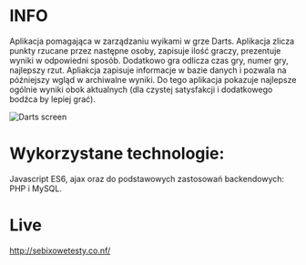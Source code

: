 # INFO 
Aplikacja pomagająca w zarządzaniu wyikami w grze Darts. Aplikacja zlicza punkty rzucane przez następne osoby, zapisuje ilość graczy, prezentuje wyniki w odpowiedni sposób. Dodatkowo gra odlicza czas gry, numer gry, najlepszy rzut. Apliakcja zapisuje informacje w bazie danych i pozwala na późniejszy wgląd w archiwalne wyniki. Do tego aplikacja pokazuje najlepsze ogólnie wyniki obok aktualnych (dla czystej satysfakcji i dodatkowego bodźca by lepiej grać). 

![Darts screen]()

# Wykorzystane technologie:
Javascript ES6, ajax oraz do podstawowych zastosowań backendowych:  PHP i MySQL.

# Live
http://sebixowetesty.co.nf/
